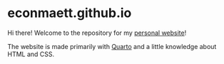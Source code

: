 # econmaett.github.io

<!-- badges: start -->
<!-- badges: end -->

Hi there! Welcome to the repository for my [personal website](https://econmaett.github.io/)!

The website is made primarily with [Quarto](https://quarto.org/) and a little knowledge about HTML and CSS.

